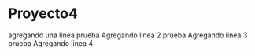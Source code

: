 # Proyecto4
agregando una linea prueba
Agregando linea 2 prueba
Agregando linea 3 prueba
Agregando linea 4